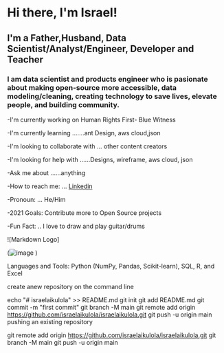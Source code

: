 # Hi there, I'm Israel!

## I'm a Father,Husband, Data Scientist/Analyst/Engineer, Developer and Teacher

### I am data scientist and products engineer who is pasionate about making open-source more accessible, data modeling/cleaning, creating technology to save lives, elevate people, and building community.

-I'm currently working on  Human Rights First- Blue Witness

-I'm currently learning .......ant Design, aws cloud,json

-I'm looking to collaborate with ... other content creators

-I'm looking for help with ......Designs, wireframe, aws cloud, json

-Ask me about ......anything

-How to reach me: ... [Linkedin](https://www.linkedin.com/in/dr-israel-o-aikulola/)

-Pronoun: ... He/Him

-2021 Goals: Contribute more to Open Source projects


-Fun Fact: .. I love to draw and play guitar/drums


![Markdown Logo]

(![image](https://user-images.githubusercontent.com/77282517/121774294-e16ffd80-cb4f-11eb-9430-3dc4797764d9.png)
)

Languages and Tools: Python (NumPy, Pandas, Scikit-learn), SQL, R, and Excel



create anew repository on the command line

echo "# israelaikulola" >> README.md
git init
git add README.md
git commit -m "first commit"
git branch -M main
git remote add origin https://github.com/israelaikulola/israelaikulola.git
git push -u origin main
pushing an existing repository

git remote add origin https://github.com/israelaikulola/israelaikulola.git
git branch -M main
git push -u origin main


















